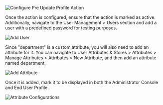 ![Configure Pre Update Profile Action]({{base_path}}/assets/img/complete-guides/actions/image13.png)

Once the action is configured, ensure that the action is marked as active. Additionally, navigate to the User
Management > Users section and add a user with a predefined password for testing purposes.

![Add User]({{base_path}}/assets/img/complete-guides/actions/image14.png)

Since "department" is a custom attribute, you will also need to add an attribute for it. You can navigate to User
Attributes & Stores > Attributes > Manage Attributes > Attributes > New Attribute, and then add an attribute named
department.

![Add Attribute]({{base_path}}/assets/img/complete-guides/actions/image15.png)

Once it is added, mark it to be displayed in both the Administrator Console and End User Profile.

![Attribute Configurations]({{base_path}}/assets/img/complete-guides/actions/image16.png)

